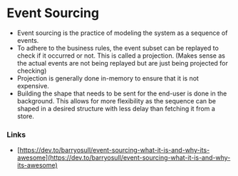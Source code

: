 # Event Sourcing

* Event sourcing is the practice of modeling the system as a sequence of events.
* To adhere to the business rules, the event subset can be replayed to check if it occurred or not. This is called a projection. \(Makes sense as the actual events are not being replayed but are just being projected for checking\)
* Projection is generally done in-memory to ensure that it is not expensive.
* Building the shape that needs to be sent for the end-user is done in the background. This allows for more flexibility as the sequence can be shaped in a desired structure with less delay than fetching it from a store.

### Links

* [https://dev.to/barryosull/event-sourcing-what-it-is-and-why-its-awesome](https://dev.to/barryosull/event-sourcing-what-it-is-and-why-its-awesome)




